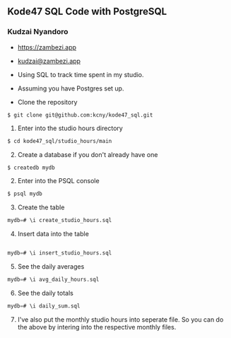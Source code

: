 ## Kode47 SQL Code with PostgreSQL
### Kudzai Nyandoro
- <https://zambezi.app>
- <kudzai@zambezi.app>

- Using SQL to track time spent in my studio.

- Assuming you have Postgres set up.

- Clone the repository

```
$ git clone git@github.com:kcny/kode47_sql.git
```

1. Enter into the studio hours directory

```bash
$ cd kode47_sql/studio_hours/main
```

2. Create a database if you don't already have one

```sql
$ createdb mydb
```

2. Enter into the PSQL console

```sql
$ psql mydb
```

3. Create the table

```sql
mydb=# \i create_studio_hours.sql
```

4. Insert data into the table

```sql

mydb=# \i insert_studio_hours.sql
```

5. See the daily averages

```sql
mydb=# \i avg_daily_hours.sql
```

6. See the daily totals

```sql
mydb=# \i daily_sum.sql
```

7. I've also put the monthly studio hours into seperate file. So you can do the
   above by intering into the respective monthly files.
